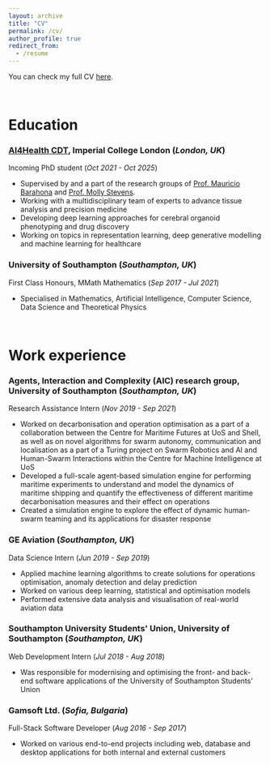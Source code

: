 ```yaml
---
layout: archive
title: "CV"
permalink: /cv/
author_profile: true
redirect_from:
  - /resume
---
```


<p>You can check my full CV <a href="https://dimgeorgievv.github.io/files/CV.pdf">here</a>.</p>

<br/>

# Education
### <a href="https://ai4health.io/">AI4Health CDT</a>, Imperial College London (*London, UK*)
Incoming PhD student (*Oct 2021 - Oct 2025*)
* Supervised by and a part of the research groups of <a href="https://www.imperial.ac.uk/people/m.barahona">Prof. Mauricio Barahona</a> and <a href="https://www.stevensgroup.org">Prof. Molly Stevens</a>. 
* Working with a multidisciplinary team of experts to advance tissue analysis and precision medicine 
* Developing deep learning approaches for cerebral organoid phenotyping and drug discovery
* Working on topics in representation learning, deep generative modelling and machine learning for healthcare

### University of Southampton (*Southampton, UK*)
First Class Honours, MMath Mathematics (*Sep 2017 - Jul 2021*)
* Specialised in Mathematics, Artificial Intelligence, Computer Science, Data Science and Theoretical Physics

<br/>

# Work experience
### Agents, Interaction and Complexity (AIC) research group, University of Southampton (*Southampton, UK*)
Research Assistance Intern (*Nov 2019 - Sep 2021*)
* Worked on decarbonisation and operation optimisation as a part of a collaboration between the Centre for Maritime Futures at UoS and Shell, as well as on novel algorithms for swarm autonomy, communication and localisation as a part of a Turing project on Swarm Robotics and AI and Human-Swarm Interactions within the Centre for Machine Intelligence at UoS
* Developed a full-scale agent-based simulation engine for performing maritime experiments to understand and model the dynamics of maritime shipping and quantify the effectiveness of different maritime decarbonisation measures and their effect on operations 
* Created a simulation engine to explore the effect of dynamic human-swarm teaming and its applications for disaster response 

### GE Aviation (*Southampton, UK*)
Data Science Intern (*Jun 2019 - Sep 2019*)
* Applied machine learning algorithms to create solutions for operations optimisation, anomaly detection and delay prediction 
* Worked on various deep learning, statistical and optimisation models 
* Performed extensive data analysis and visualisation of real-world aviation data 

### Southampton University Students' Union, University of Southampton (*Southampton, UK*)
Web Development Intern (*Jul 2018 - Aug 2018*)
* Was responsible for modernising and optimising the front- and back-end software applications of the University of Southampton Students’ Union

### Gamsoft Ltd. (*Sofia, Bulgaria*)
Full-Stack Software Developer (*Aug 2016 - Sep 2017*)
* Worked on various end-to-end projects including web, database and desktop applications for both internal and external customers

<!-- <br/>

# Skills
* Applied AI and Machine Learning
* Research
* Software Engineering
* Data Analysis and Visualisations
* Mathematics
* Theoretical Physics
* Critical Thinking
* Problem Solving
* TIme Management
* Teamwork
* Hardwork and Motivation

<br/> -->

<!-- # Publications
<ul>{% for post in site.publications %}
  {% include archive-single-cv.html %}
{% endfor %}</ul> -->
